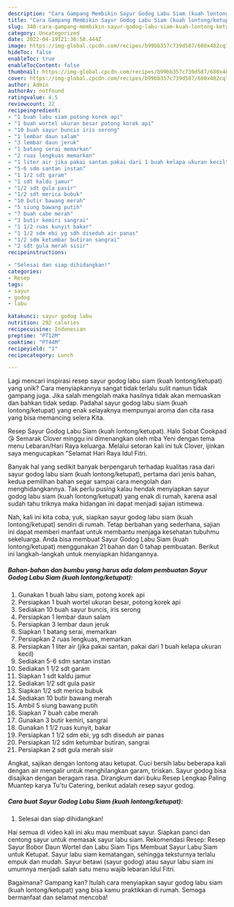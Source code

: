 ```yaml
---
description: "Cara Gampang Membikin Sayur Godog Labu Siam (kuah lontong/ketupat) yang Bisa Manjain Lidah"
title: "Cara Gampang Membikin Sayur Godog Labu Siam (kuah lontong/ketupat) yang Bisa Manjain Lidah"
slug: 340-cara-gampang-membikin-sayur-godog-labu-siam-kuah-lontong-ketupat-yang-bisa-manjain-lidah
category: Uncategorized
date: 2022-04-19T21:36:58.444Z
image: https://img-global.cpcdn.com/recipes/b99bb357c739d587/680x482cq70/sayur-godog-labu-siam-kuah-lontongketupat-foto-resep-utama.jpg
hideToc: false
enableToc: true
enableTocContent: false
thumbnail: https://img-global.cpcdn.com/recipes/b99bb357c739d587/680x482cq70/sayur-godog-labu-siam-kuah-lontongketupat-foto-resep-utama.jpg
cover: https://img-global.cpcdn.com/recipes/b99bb357c739d587/680x482cq70/sayur-godog-labu-siam-kuah-lontongketupat-foto-resep-utama.jpg
author: Admin
authorAv: notfound
ratingvalue: 4.5
reviewcount: 22
recipeingredient:
- "1 buah labu siam potong korek api"
- "1 buah wortel ukuran besar potong korek api"
- "10 buah sayur buncis iris serong"
- "1 lembar daun salam"
- "3 lembar daun jeruk"
- "1 batang serai memarkan"
- "2 ruas lengkuas memarkan"
- "1 liter air jika pakai santan pakai dari 1 buah kelapa ukuran kecil"
- "5-6 sdm santan instan"
- "1 1/2 sdt garam"
- "1 sdt kaldu jamur"
- "1/2 sdt gula pasir"
- "1/2 sdt merica bubuk"
- "10 butir bawang merah"
- "5 siung bawang putih"
- "7 buah cabe merah"
- "3 butir kemiri sangrai"
- "1 1/2 ruas kunyit bakar"
- "1 1/2 sdm ebi yg sdh diseduh air panas"
- "1/2 sdm ketumbar butiran sangrai"
- "2 sdt gula merah sisir"
recipeinstructions:

- "Selesai dan siap dihidangkan!"
categories:
- Resep
tags:
- sayur
- godog
- labu

katakunci: sayur godog labu 
nutrition: 292 calories
recipecuisine: Indonesian
preptime: "PT12M"
cooktime: "PT44M"
recipeyield: "1"
recipecategory: Lunch

---
```





Lagi mencari inspirasi resep sayur godog labu siam (kuah lontong/ketupat) yang unik? Cara menyiapkannya sangat tidak terlalu sulit namun tidak gampang juga. Jika salah mengolah maka hasilnya tidak akan memuaskan dan bahkan tidak sedap. Padahal sayur godog labu siam (kuah lontong/ketupat) yang enak selayaknya mempunyai aroma dan cita rasa yang bisa memancing selera Kita.





Resep Sayur Godog Labu Siam (kuah lontong/ketupat). Halo Sobat Cookpad 😘 Semarak Clover minggu ini dimenangkan oleh mba Yeni dengan tema menu Lebaran/Hari Raya keluarga. Melalui setoran kali ini tuk Clover, ijinkan saya mengucapkan &#34;Selamat Hari Raya Idul Fitri.

Banyak hal yang sedikit banyak berpengaruh terhadap kualitas rasa dari sayur godog labu siam (kuah lontong/ketupat), pertama dari jenis bahan, kedua pemilihan bahan segar sampai cara mengolah dan menghidangkannya. Tak perlu pusing kalau hendak menyiapkan sayur godog labu siam (kuah lontong/ketupat) yang enak di rumah, karena asal sudah tahu triknya maka hidangan ini dapat menjadi sajian istimewa.






Nah, kali ini kita coba, yuk, siapkan sayur godog labu siam (kuah lontong/ketupat) sendiri di rumah. Tetap berbahan yang sederhana, sajian ini dapat memberi manfaat untuk membantu menjaga kesehatan tubuhmu sekeluarga. Anda bisa membuat Sayur Godog Labu Siam (kuah lontong/ketupat) menggunakan 21 bahan dan 0 tahap pembuatan. Berikut ini langkah-langkah untuk menyiapkan hidangannya.

<!--inarticleads1-->

##### Bahan-bahan dan bumbu yang harus ada dalam pembuatan Sayur Godog Labu Siam (kuah lontong/ketupat):

1. Gunakan 1 buah labu siam, potong korek api
1. Persiapkan 1 buah wortel ukuran besar, potong korek api
1. Sediakan 10 buah sayur buncis, iris serong
1. Persiapkan 1 lembar daun salam
1. Persiapkan 3 lembar daun jeruk
1. Siapkan 1 batang serai, memarkan
1. Persiapkan 2 ruas lengkuas, memarkan
1. Persiapkan 1 liter air (jika pakai santan, pakai dari 1 buah kelapa ukuran kecil)
1. Sediakan 5-6 sdm santan instan
1. Sediakan 1 1/2 sdt garam
1. Siapkan 1 sdt kaldu jamur
1. Sediakan 1/2 sdt gula pasir
1. Siapkan 1/2 sdt merica bubuk
1. Sediakan 10 butir bawang merah
1. Ambil 5 siung bawang putih
1. Siapkan 7 buah cabe merah
1. Gunakan 3 butir kemiri, sangrai
1. Gunakan 1 1/2 ruas kunyit, bakar
1. Persiapkan 1 1/2 sdm ebi, yg sdh diseduh air panas
1. Persiapkan 1/2 sdm ketumbar butiran, sangrai
1. Persiapkan 2 sdt gula merah sisir


Angkat, sajikan dengan lontong atau ketupat. Cuci bersih labu beberapa kali dengan air mengalir untuk menghilangkan garam, tiriskan. Sayur godog bisa disajikan dengan beragam rasa. Dirangkum dari buku Resep Lengkap Paling Muantep karya Tu&#39;tu Catering, berikut adalah resep sayur godog. 

<!--inarticleads2-->

##### Cara buat Sayur Godog Labu Siam (kuah lontong/ketupat):


1. Selesai dan siap dihidangkan!

Hai semua di video kali ini aku mau membuat sayur. Siapkan panci dan centong sayur untuk memasak sayur labu siam. Rekomendasi Resep: Resep Sayur Bobor Daun Wortel dan Labu Siam Tips Membuat Sayur Labu Siam untuk Ketupat. Sayur labu siam kematangan, sehingga teksturnya terlalu empuk dan mudah. Sayur betawi (sayur godog) atau sayur labu siam ini umumnya menjadi salah satu menu wajib lebaran Idul Fitri. 

Bagaimana? Gampang kan? Itulah cara menyiapkan sayur godog labu siam (kuah lontong/ketupat) yang bisa kamu praktikkan di rumah. Semoga bermanfaat dan selamat mencoba!
